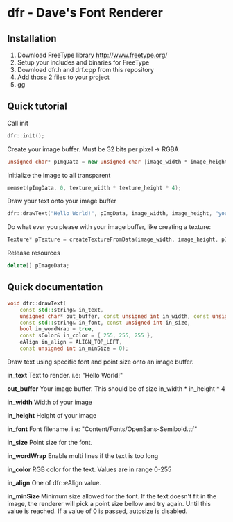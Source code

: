 # dfr - Dave's Font Renderer

## Installation
1. Download FreeType library http://www.freetype.org/
2. Setup your includes and binaries for FreeType
3. Download dfr.h and drf.cpp from this repository
4. Add those 2 files to your project
5. gg

## Quick tutorial
Call init
``` cpp
dfr::init();
```
Create your image buffer. Must be 32 bits per pixel -> RGBA
``` cpp
unsigned char* pImgData = new unsigned char [image_width * image_height * 4];
```
Initialize the image to all transparent
``` cpp
memset(pImgData, 0, texture_width * texture_height * 4);
```
Draw your text onto your image buffer
``` cpp
dfr::drawText("Hello World!", pImgData, image_width, image_height, "yourFontFile.ttf", 24);
```
Do what ever you please with your image buffer, like creating a texture:
``` cpp
Texture* pTexture = createTextureFromData(image_width, image_height, pImgData); // This is not part of dfr
```
Release resources
``` cpp
delete[] pImageData;
```

## Quick documentation
``` cpp
void dfr::drawText(
	const std::string& in_text,
	unsigned char* out_buffer, const unsigned int in_width, const unsigned int in_height,
	const std::string& in_font, const unsigned int in_size,
	bool in_wordWrap = true,
	const sColor& in_color = { 255, 255, 255 },
	eAlign in_align = ALIGN_TOP_LEFT,
	const unsigned int in_minSize = 0);
```
Draw text using specific font and point size onto an image buffer.

**in_text** Text to render. i.e: "Hello World!"

**out_buffer** Your image buffer. This should be of size in_width * in_height * 4

**in_width** Width of your image

**in_height** Height of your image

**in_font** Font filename. i.e: "Content/Fonts/OpenSans-Semibold.ttf"

**in_size** Point size for the font.

**in_wordWrap** Enable multi lines if the text is too long

**in_color** RGB color for the text. Values are in range 0-255

**in_align** One of dfr::eAlign value.

**in_minSize** Minimum size allowed for the font. If the text doesn't fit in the image,
the renderer will pick a point size bellow and try again. Until this value is reached.
If a value of 0 is passed, autosize is disabled.


